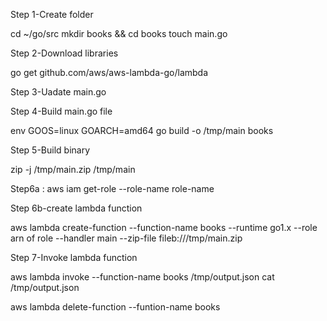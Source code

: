 Step 1-Create folder

cd ~/go/src
mkdir books && cd books
touch main.go

Step 2-Download libraries

go get github.com/aws/aws-lambda-go/lambda

Step 3-Uadate main.go

Step 4-Build main.go file

env GOOS=linux GOARCH=amd64 go build -o /tmp/main books

Step 5-Build binary

zip -j /tmp/main.zip /tmp/main

Step6a : aws iam get-role --role-name role-name

Step 6b-create lambda function


aws lambda create-function --function-name books --runtime go1.x --role arn of role  --handler main --zip-file fileb:///tmp/main.zip

Step 7-Invoke lambda function

aws lambda invoke --function-name books /tmp/output.json
cat /tmp/output.json

aws lambda delete-function --funtion-name books
